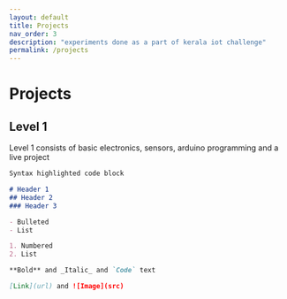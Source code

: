 ```yaml
---
layout: default
title: Projects
nav_order: 3
description: "experiments done as a part of kerala iot challenge"
permalink: /projects
---
```



# Projects

## Level 1

Level 1 consists of basic electronics, sensors, arduino programming and a live project

```markdown
Syntax highlighted code block

# Header 1
## Header 2
### Header 3

- Bulleted
- List

1. Numbered
2. List

**Bold** and _Italic_ and `Code` text

[Link](url) and ![Image](src)
```
